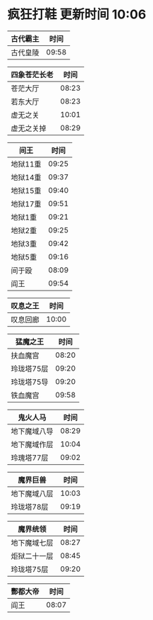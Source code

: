 # 疯狂打鞋 更新时间 10:06

| 古代霸主   | 时间    |
|--------|-------|
| 古代皇陵 | 09:58 |

| 四象苍茫长老   | 时间    |
|--------|-------|
| 苍茫大厅 | 08:23 |
| 若东大厅 | 08:23 |
| 虚无之关 | 10:01 |
| 虚无之关掉 | 08:29 |

| 间王   | 时间    |
|--------|-------|
| 地狱11重 | 09:25 |
| 地狱14重 | 09:37 |
| 地狱15重 | 09:40 |
| 地狱17重 | 09:51 |
| 地狱1重 | 09:21 |
| 地狱2重 | 09:25 |
| 地狱3重 | 09:42 |
| 地狱5重 | 09:16 |
| 间于殴 | 08:09 |
| 阎王 | 09:54 |

| 叹息之王   | 时间    |
|--------|-------|
| 叹息回廊 | 10:00 |

| 猛魔之王   | 时间    |
|--------|-------|
| 扶血魔宫 | 08:20 |
| 玲珑塔75层 | 09:20 |
| 玲珑塔75导 | 09:20 |
| 铁血魔宫 | 09:58 |

| 鬼火人马   | 时间    |
|--------|-------|
| 地下魔域八导 | 08:29 |
| 地下魔域作层 | 10:04 |
| 玲瑰塔77层 | 09:02 |

| 魔界巨兽   | 时间    |
|--------|-------|
| 地下魔域八层 | 10:03 |
| 玲珑塔78层 | 09:19 |

| 魔界统领   | 时间    |
|--------|-------|
| 地下魔域七层 | 08:27 |
| 炬狱二十一层 | 08:45 |
| 玲珑塔75层 | 09:20 |

| 酆都大帝   | 时间    |
|--------|-------|
| 阎王 | 08:07 |